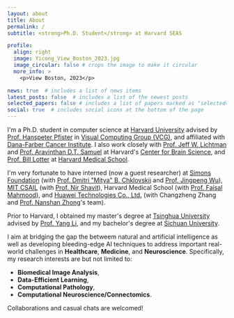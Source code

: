 ```yaml
---
layout: about
title: About
permalink: /
subtitle: <strong>Ph.D. Student</strong> at Harvard SEAS

profile:
  align: right
  image: Yicong_View_Boston_2023.jpg
  image_circular: false # crops the image to make it circular
  more_info: >
    <p>View Boston, 2023</p>

news: true  # includes a list of news items
latest_posts: false  # includes a list of the newest posts
selected_papers: false # includes a list of papers marked as "selected={true}"
social: true  # includes social icons at the bottom of the page
---
```


I'm a Ph.D. student in computer science at [Harvard University](https://www.harvard.edu/) advised by [Prof. Hanspeter Pfister](https://scholar.google.com/citations?user=VWX-GMAAAAAJ&hl=en) in [Visual Computing Group (VCG)](https://vcg.seas.harvard.edu/), and affiliated with [Dana-Farber Cancer Institute](https://www.dana-farber.org/). I also work closely with [Prof. Jeff W. Lichtman](https://www.nasonline.org/member-directory/members/20033158.html) and [Prof. Aravinthan D.T. Samuel](https://scholar.harvard.edu/aravisamuel) at Harvard's [Center for Brain Science](https://cbs.fas.harvard.edu/), and [Prof. Bill Lotter](https://dms.hms.harvard.edu/people/william-lotter) at [Harvard Medical School](https://hms.harvard.edu/).

I'm very fortunate to have interned (now a guest researcher) at [Simons Foundation](https://www.simonsfoundation.org/) (with [Prof. Dmitri "Mitya" B. Chklovskii](https://neural-circuits-and-algorithms.github.io/) and [Prof. Jingpeng Wu](https://scholar.google.com/citations?user=ZB6o8OMAAAAJ&hl=en)), [MIT CSAIL](https://www.csail.mit.edu/) (with [Prof. Nir Shavit](https://people.csail.mit.edu/shanir/)), Harvard Medical School (with [Prof. Faisal Mahmood](https://faisal.ai/)), and [Huawei Technologies Co., Ltd.](https://www.huawei.com/en/) (with Changzheng Zhang and [Prof. Nanshan Zhong](https://en.wikipedia.org/wiki/Zhong_Nanshan)'s team).

Prior to Harvard, I obtained my master's degree at [Tsinghua University](https://www.tsinghua.edu.cn/en/) advised by [Prof. Yang Li](http://yangli-feasibility.com/home/), and my bachelor's degree at [Sichuan University](https://en.scu.edu.cn/).

I aim at bridging the gap the betweem natural and artificial intelligence as well as developing bleeding-edge AI techniques to address important real-world challenges in **Healthcare**, **Medicine**, and **Neuroscience**. Specifically, my research interests are but not limited to:
* **Biomedical Image Analysis**,
* **Data-Efficient Learning**,
* **Computational Pathology**,
* **Computational Neuroscience/Connectomics**.

Collaborations and casual chats are welcomed!